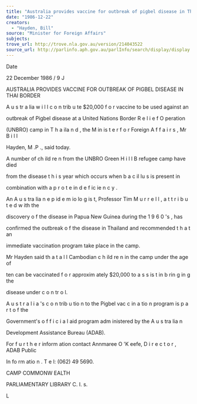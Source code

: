 ```yaml
---
title: "Australia provides vaccine for outbreak of pigbel disease in Thai border camp"
date: "1986-12-22"
creators:
  - "Hayden, Bill"
source: "Minister for Foreign Affairs"
subjects:
trove_url: http://trove.nla.gov.au/version/214043522
source_url: http://parlinfo.aph.gov.au/parlInfo/search/display/display.w3p;query=Id%3A%22media/pressrel/HPR04000096%22
---
```


 Date 

 22 December 1986 / 9 J

 AUSTRALIA PROVIDES VACCINE FOR OUTBREAK OF PIGBEL DISEASE IN THAI BORDER

 A u s tr a lia  w i l l  c o n trib u te  $20,000 f o r  vaccine to be used against an  

 outbreak of Pigbel disease at a United Nations Border R e l i e f  O peration  

 (UNBRO) camp in  T h a ila n d , the M in is t e r  f o r  Foreign A f f a i r s ,  Mr B i l l 

 Hayden, M .P ., said today.

 A number of ch ild re n  from the UNBRO Green H i l l  B refugee camp have died  

 from the disease t h i s  year which occurs when b a c il lu s  is  present in 

 combination with a p r o t e in  d e f ic ie n c y .

 An A u s tra lia n  e p id e m io lo g is t, Professor Tim M u r r e l l ,  a t t r i b u t e d  w ith  the  

 discovery o f the disease in Papua New Guinea during the 1 9 6 0 's , has  

 confirmed the outbreak o f  the disease in  Thailand and recommended t h a t  an  

 immediate vaccination program take place in  the camp.

 Mr Hayden said th a t a l l  Cambodian c h ild re n  in  the camp under the age of  

 ten can be vaccinated f o r  approxim ately $20,000 to a s s is t in  b rin g in g  the  

 disease under c o n tr o l.

 A u s t r a l i a 's  c o n trib u tio n  to  the Pigbel vac c in a tio n  program is  p a r t o f the  

 Government's o f f i c i a l  aid program adm inistered by the A u s tra lia n 

 Development Assistance Bureau (ADAB).

 For f u r t h e r  inform ation contact Annmaree O 'K eefe, D i r e c t o r ,  ADAB Public  

 In fo rm atio n . T e l: (062) 49 5690.

 CAMP COMMONW EALTH  

 PARLIAMENTARY LIBRARY C. I. s. 

 L

